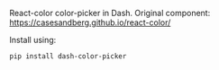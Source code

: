 React-color color-picker in Dash. Original component: https://casesandberg.github.io/react-color/ 

Install using:

<code>pip install dash-color-picker</code>
